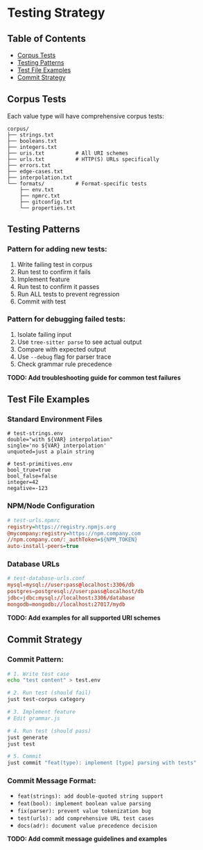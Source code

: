 # Testing Strategy

## Table of Contents
- [Corpus Tests](#corpus-tests)
- [Testing Patterns](#testing-patterns)
- [Test File Examples](#test-file-examples)
- [Commit Strategy](#commit-strategy)

## Corpus Tests
Each value type will have comprehensive corpus tests:
```
corpus/
├── strings.txt
├── booleans.txt
├── integers.txt
├── uris.txt          # All URI schemes
├── urls.txt          # HTTP(S) URLs specifically
├── errors.txt
├── edge-cases.txt
├── interpolation.txt
└── formats/          # Format-specific tests
    ├── env.txt
    ├── npmrc.txt
    ├── gitconfig.txt
    └── properties.txt
```

## Testing Patterns

### Pattern for adding new tests:
1. Write failing test in corpus
2. Run test to confirm it fails
3. Implement feature
4. Run test to confirm it passes
5. Run ALL tests to prevent regression
6. Commit with test

### Pattern for debugging failed tests:
1. Isolate failing input
2. Use `tree-sitter parse` to see actual output
3. Compare with expected output
4. Use `--debug` flag for parser trace
5. Check grammar rule precedence

**TODO: Add troubleshooting guide for common test failures**

## Test File Examples

### Standard Environment Files
```env
# test-strings.env
double="with ${VAR} interpolation"
single='no ${VAR} interpolation'
unquoted=just a plain string

# test-primitives.env
bool_true=true
bool_false=false
integer=42
negative=-123
```

### NPM/Node Configuration
```ini
# test-urls.npmrc
registry=https://registry.npmjs.org
@mycompany:registry=https://npm.company.com
//npm.company.com/:_authToken=${NPM_TOKEN}
auto-install-peers=true
```

### Database URLs
```conf
# test-database-urls.conf
mysql=mysql://user:pass@localhost:3306/db
postgres=postgresql://user:pass@localhost/db
jdbc=jdbc:mysql://localhost:3306/database
mongodb=mongodb://localhost:27017/mydb
```

**TODO: Add examples for all supported URI schemes**

## Commit Strategy

### Commit Pattern:
```bash
# 1. Write test case
echo "test content" > test.env

# 2. Run test (should fail)
just test-corpus category

# 3. Implement feature
# Edit grammar.js

# 4. Run test (should pass)
just generate
just test

# 5. Commit
just commit "feat(type): implement [type] parsing with tests"
```

### Commit Message Format:
- `feat(strings): add double-quoted string support`
- `feat(bool): implement boolean value parsing`
- `fix(parser): prevent value tokenization bug`
- `test(urls): add comprehensive URL test cases`
- `docs(adr): document value precedence decision`

**TODO: Add commit message guidelines and examples**